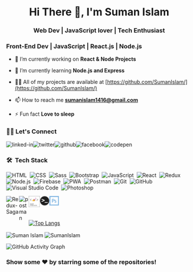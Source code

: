 <h1 align="center">Hi There 👋, I'm Suman Islam</h1>
<h3 align="center">Web Dev | JavaScript lover | Tech Enthusiast</h3>

### Front-End Dev | JavaScript | React.js | Node.js
- 🔭 I’m currently working on **React & Node Projects**

- 🌱 I’m currently learning **Node.js and Express**

- 👨‍💻 All of my projects are available at [https://github.com/SumanIslam/](https://github.com/SumanIslam/)

- 📫 How to reach me **sumanislam1416@gmail.com**

- ⚡ Fun fact **Love to sleep**

### 🙋‍♀️ Let's Connect

[<img align="left" alt="linked-in" src="https://img.shields.io/badge/linkedin-%230077B5.svg?&style=for-the-badge&logo=linkedin&logoColor=white" />](https://www.linkedin.com/in/sumanislam/)

[<img align="left" alt="twitter" src="https://img.shields.io/badge/twitter-%231DA1F2.svg?&style=for-the-badge&logo=twitter&logoColor=white" />](https://twitter.com/SumanIs60417396)

[<img align="left" alt="github" src="https://img.shields.io/badge/github-%2312100E.svg?&style=for-the-badge&logo=github&logoColor=white" />](https://github.com/SumanIslam)

[<img align="left" alt="facebook" src="https://img.shields.io/badge/facebook-%231877F2.svg?&style=for-the-badge&logo=facebook&logoColor=white" />](https://www.facebook.com/sumanislam.raju/)

[<img align="left" alt="codepen" src="https://img.shields.io/badge/codepen-%2312100E.svg?&style=for-the-badge&logo=codepen&logoColor=white" />](https://codepen.io/Suman_Islam)
</br>

### 🛠 &nbsp;Tech Stack

![HTML](https://img.shields.io/badge/-HTML-05122A?style=flat&logo=HTML5)&nbsp;
![CSS](https://img.shields.io/badge/-CSS-05122A?style=flat&logo=CSS3&logoColor=1572B6)&nbsp;
![Sass](https://img.shields.io/badge/-Sass-05122A?style=flat&logo=sass)&nbsp;
![Bootstrap](https://img.shields.io/badge/-Bootstrap-05122A?style=flat&logo=bootstrap&logoColor=563D7C)&nbsp;
![JavaScript](https://img.shields.io/badge/-JavaScript-05122A?style=flat&logo=javascript)&nbsp;
![React](https://img.shields.io/badge/-React-05122A?style=flat&logo=react)&nbsp;
![Redux](https://img.shields.io/badge/-Redux-05122A?style=flat&logo=redux)&nbsp;
![Node.js](https://img.shields.io/badge/-Node.js-05122A?style=flat&logo=node.js)&nbsp;
![Firebase](https://img.shields.io/badge/-Firebase-05122A?style=flat&logo=firebase)&nbsp;
![PWA](https://img.shields.io/badge/-PWA-05122A?style=flat&logo=pwa)&nbsp;
![Postman](https://img.shields.io/badge/-Postman-05122A?style=flat&logo=postman)&nbsp;
![Git](https://img.shields.io/badge/-Git-05122A?style=flat&logo=git)&nbsp;
![GitHub](https://img.shields.io/badge/-GitHub-05122A?style=flat&logo=github)&nbsp;
![Visual Studio Code](https://img.shields.io/badge/-Visual%20Studio%20Code-05122A?style=flat&logo=visual-studio-code&logoColor=007ACC)&nbsp;
![Photoshop](https://img.shields.io/badge/-Photoshop-05122A?style=flat&logo=adobe-photoshop)&nbsp;


<a href="https://redux-saga.js.org/" title="redux-saga">
  <img align="left" alt="Redux-Saga" width="35px" style="margin-bottom: -5px;" src="https://redux-saga.js.org/img/Redux-Saga-Logo.png" />
</a>

<a href="https://www.postman.com/" title="postman">
  <img align="left" alt="postman" width="26px" src="https://www.vectorlogo.zone/logos/getpostman/getpostman-icon.svg" />
</a>

<a href="https://styled-components.com/" title="styled-component">
  <img align="left" alt="styled-component" width="30px" src="assets/styledComponent.png" />
</a>

<a href="#" title="terminal">
  <img align="left" alt="terminal" width="26px" src="https://raw.githubusercontent.com/github/explore/80688e429a7d4ef2fca1e82350fe8e3517d3494d/topics/terminal/terminal.png" /></a>


<a href="#" title="photoshop">
  <img align="left" alt="photoshop" width="26px" src="https://raw.githubusercontent.com/devicons/devicon/master/icons/photoshop/photoshop-line.svg" />
</a>


<br />
<br />
<br />

[![Top Langs](https://github-readme-stats.vercel.app/api/top-langs/?username=SumanIslam&layout=compact)](https://github.com/SumanIslam?tab=repositories)

<img align="center" src="https://github-readme-stats.vercel.app/api?username=SumanIslam&show_icons=true" alt="Suman Islam" />
<img align="center" src="https://github-readme-streak-stats.herokuapp.com/?user=SumanIslam" alt="SumanIslam" />

![GitHub Activity Graph](https://activity-graph.herokuapp.com/graph?username=SumanIslam&bg_color=000000&color=4fff67&line=4fff67&point=ffffff&area=true&hide_border=true)



[twitter]: https://twitter.com/SumanIs60417396
[facebook]: https://www.facebook.com/sumanislam.raju/
[codepen]: https://codepen.io/Suman_Islam
[linkedin]: https://www.linkedin.com/in/sumanislam/

### Show some ❤️ by starring some of the repositories!
